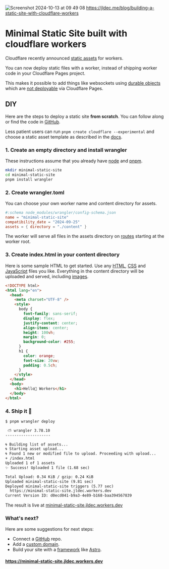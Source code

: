![Screenshot 2024-10-13 at 09 49 08](https://github.com/user-attachments/assets/6ba8c4c8-a005-4ada-af59-ceb712fb50a6)
https://jldec.me/blog/building-a-static-site-with-cloudflare-workers

# Minimal Static Site built with cloudflare workers

Cloudflare recently announced [static assets](https://blog.cloudflare.com/builder-day-2024-announcements/#static-asset-hosting) for workers.

You can now deploy static files with a worker, instead of shipping worker code in your Cloudflare Pages project.

This makes it possible to add things like websockets using [durable objects](https://developers.cloudflare.com/durable-objects/) which are [not deployable](https://developers.cloudflare.com/workers/static-assets/compatibility-matrix/) via Cloudflare Pages.

## DIY

Here are the steps to deploy a static site **from scratch**. You can follow along or find the code in [GitHub](https://github.com/jldec/minimal-static-site).

Less patient users can run `pnpm create cloudflare --experimental` and choose a static asset template as described in the [docs](https://developers.cloudflare.com/workers/static-assets/get-started/#1-create-a-new-worker-project-using-the-cli).

### 1. Create an empty directory and install wrangler
These instructions assume that you already have [node](https://nodejs.org/) and [pnpm](https://pnpm.io/).
```sh
mkdir minimal-static-site
cd minimal-static-site
pnpm install wrangler
```

### 2. Create wrangler.toml
You can choose your own worker name and content directory for assets.
```toml
#:schema node_modules/wrangler/config-schema.json
name = "minimal-static-site"
compatibility_date = "2024-09-25"
assets = { directory = "./content" }
```
The worker will serve all files in the assets directory on [routes](https://developers.cloudflare.com/workers/static-assets/routing/) starting at the worker root.

### 3. Create index.html in your content directory
Here is some sample HTML to get started. Use any [HTML](https://developer.mozilla.org/en-US/docs/Web/HTML), [CSS](https://developer.mozilla.org/en-US/docs/Web/CSS) and [JavaScript](https://developer.mozilla.org/en-US/docs/Web/JavaScript) files you like. Everything in the content directory will be uploaded and served, including [images](https://developer.mozilla.org/en-US/docs/Web/Media/images).
```html
<!DOCTYPE html>
<html lang="en">
  <head>
    <meta charset="UTF-8" />
    <style>
      body {
        font-family: sans-serif;
        display: flex;
        justify-content: center;
        align-items: center;
        height: 100vh;
        margin: 0;
        background-color: #255;
      }
      h1 {
        color: orange;
        font-size: 20vw;
        padding: 0.5ch;
      }
    </style>
  </head>
  <body>
    <h1>Hello👋 Workers</h1>
  </body>
</html>
```

### 4. Ship it 🚢

```txt
$ pnpm wrangler deploy

 ⛅️ wrangler 3.78.10
--------------------

🌀 Building list of assets...
🌀 Starting asset upload...
🌀 Found 1 new or modified file to upload. Proceeding with upload...
+ /index.html
Uploaded 1 of 1 assets
✨ Success! Uploaded 1 file (1.68 sec)

Total Upload: 0.34 KiB / gzip: 0.24 KiB
Uploaded minimal-static-site (9.81 sec)
Deployed minimal-static-site triggers (5.77 sec)
  https://minimal-static-site.jldec.workers.dev
Current Version ID: d0ecd041-b9a3-4e89-b168-baa394567839
```

The result is live at [minimal-static-site.jldec.workers.dev](https://minimal-static-site.jldec.workers.dev)

### What's next?
Here are some suggestions for next steps:
- Connect a [GitHub](https://developers.cloudflare.com/workers/ci-cd/builds/#get-started) repo.
- Add a [custom domain](https://developers.cloudflare.com/workers/configuration/routing/custom-domains/).
- Build your site with a [framework](https://developers.cloudflare.com/workers/frameworks/) like [Astro](https://developers.cloudflare.com/workers/frameworks/framework-guides/astro/).

#### https://minimal-static-site.jldec.workers.dev
